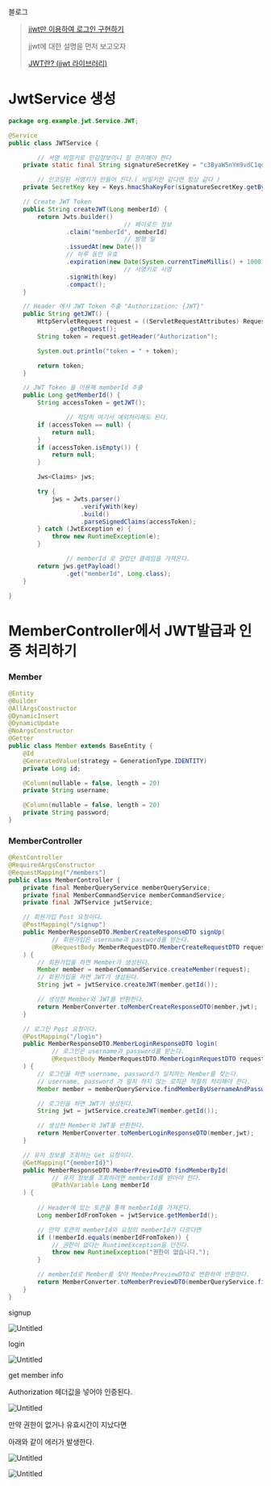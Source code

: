 블로그

> [jjwt만 이용하여 로그인 구현하기](https://velog.io/@twoone14/jjwt만-이용하여-로그인-구현하기)
> 
> jjwt에 대한 설명을 먼저 보고오자
>
> [JWT란? (jjwt 라이브러리)](https://velog.io/@twoone14/JWT란-jjwt-라이브러리)

# JwtService 생성

```java
package org.example.jwt.Service.JWT;

@Service
public class JWTService {

		// 서명 비밀키로 민감정보이니 잘 관리해야 한다
    private static final String signatureSecretKey = "c3ByaW5nYm9vdC1qd3QtdHV0b3JpYWwtc3ByaW5nYm9vdC1qd3QtdHV0b3JpYWwtc3ByaW5nYm9vdC1qd3QtdHV0b3JpYWwK";

		// 인코딩된 서명키가 만들어 진다.( 비밀키만 같다면 항상 같다 )
    private SecretKey key = Keys.hmacShaKeyFor(signatureSecretKey.getBytes(StandardCharsets.UTF_8));

    // Create JWT Token
    public String createJWT(Long memberId) {
        return Jwts.builder()
								// 페이로드 정보
                .claim("memberId", memberId)
								// 발행 일
                .issuedAt(new Date())
                // 하루 동안 유효
                .expiration(new Date(System.currentTimeMillis() + 1000 * 60 * 60 * 24L))
								// 서명키로 서명
                .signWith(key)
                .compact();
    }

    // Header 에서 JWT Token 추출 "Authorization: {JWT}"
    public String getJWT() {
        HttpServletRequest request = ((ServletRequestAttributes) RequestContextHolder.currentRequestAttributes())
                .getRequest();
        String token = request.getHeader("Authorization");

        System.out.println("token = " + token);

        return token;
    }

    // JWT Token 을 이용해 memberId 추출
    public Long getMemberId() {
        String accessToken = getJWT();

				// 적당히 여기서 예외처리해도 된다.
        if (accessToken == null) {
            return null;
        }
        if (accessToken.isEmpty()) {
            return null;
        }

        Jws<Claims> jws;

        try {
            jws = Jwts.parser()
                    .verifyWith(key)
                    .build()
                    .parseSignedClaims(accessToken);
        } catch (JwtException e) {
            throw new RuntimeException(e);
        }

				// memberId 로 걸었던 클레임을 가져온다.
        return jws.getPayload()
                .get("memberId", Long.class);
    }

}
```

# MemberController에서 JWT발급과 인증 처리하기

### Member

```java
@Entity
@Builder
@AllArgsConstructor
@DynamicInsert
@DynamicUpdate
@NoArgsConstructor
@Getter
public class Member extends BaseEntity {
    @Id
    @GeneratedValue(strategy = GenerationType.IDENTITY)
    private Long id;

    @Column(nullable = false, length = 20)
    private String username;

    @Column(nullable = false, length = 20)
    private String password;
}
```

### MemberController

```java
@RestController
@RequiredArgsConstructor
@RequestMapping("/members")
public class MemberController {
    private final MemberQueryService memberQueryService;
    private final MemberCommandService memberCommandService;
    private final JWTService jwtService;

    // 회원가입 Post 요청이다.
    @PostMapping("/signup")
    public MemberResponseDTO.MemberCreateResponseDTO signUp(
            // 회원가입은 username과 password를 받는다.
            @RequestBody MemberRequestDTO.MemberCreateRequestDTO request
    ) {
        // 회원가입을 하면 Member가 생성된다.
        Member member = memberCommandService.createMember(request);
        // 회원가입을 하면 JWT가 생성된다.
        String jwt = jwtService.createJWT(member.getId());

        // 생성한 Member와 JWT를 반환한다.
        return MemberConverter.toMemberCreateResponseDTO(member,jwt);
    }

    // 로그인 Post 요청이다.
    @PostMapping("/login")
    public MemberResponseDTO.MemberLoginResponseDTO login(
            // 로그인은 username과 password를 받는다.
            @RequestBody MemberRequestDTO.MemberLoginRequestDTO request
    ) {
        // 로그인을 하면 username, password가 일치하는 Member를 찾는다.
        // username, password 가 일치 하지 않는 로직은 적절히 처리해야 한다.
        Member member = memberQueryService.findMemberByUsernameAndPassword(request.getUsername(), request.getPassword());

        // 로그인을 하면 JWT가 생성된다.
        String jwt = jwtService.createJWT(member.getId());

        // 생성한 Member와 JWT를 반환한다.
        return MemberConverter.toMemberLoginResponseDTO(member,jwt);
    }

    // 유저 정보를 조회하는 Get 요청이다.
    @GetMapping("{memberId}")
    public MemberResponseDTO.MemberPreviewDTO findMemberById(
            // 유저 정보를 조회하려면 memberId를 받아야 한다.
            @PathVariable Long memberId
    ) {
        
        // Header에 있는 토큰을 통해 memberId를 가져온다.
        Long memberIdFromToken = jwtService.getMemberId();

        // 만약 토큰의 memberId와 요청의 memberId가 다르다면
        if (!memberId.equals(memberIdFromToken)) {
            // 권한이 없다는 RuntimeException을 던진다.
            throw new RuntimeException("권한이 없습니다.");
        }

        // memberId로 Member를 찾아 MemberPreviewDTO로 변환하여 반환한다.
        return MemberConverter.toMemberPreviewDTO(memberQueryService.findMemberById(memberId));
    }
}
```

signup

![Untitled](https://velog.velcdn.com/images/twoone14/post/e32a769c-2751-421e-9d62-53ec58655d2e/image.png)

login

![Untitled](https://velog.velcdn.com/images/twoone14/post/cb060f21-0d68-4009-863c-ce5e5c303c8e/image.png)

get member info

Authorization 헤더값을 넣어야 인증된다.

![Untitled](https://velog.velcdn.com/images/twoone14/post/394d67d5-d0b2-4090-bdd5-1cd684e068d0/image.png)

만약 권한이 없거나 유효시간이 지났다면

아래와 같이 에러가 발생한다.

![Untitled](https://velog.velcdn.com/images/twoone14/post/00a93099-b26a-4355-afa2-ba2e8539afe8/image.png)

![Untitled](https://velog.velcdn.com/images/twoone14/post/64d1f6fe-dc7f-48fc-ba71-88ccc0c26c7a/image.png)